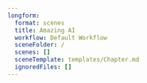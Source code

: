 ```yaml
---
longform:
  format: scenes
  title: Amazing AI
  workflow: Default Workflow
  sceneFolder: /
  scenes: []
  sceneTemplate: templates/Chapter.md
  ignoredFiles: []
---
```

